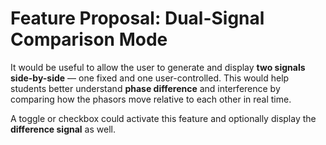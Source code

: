 # Feature Proposal: Dual-Signal Comparison Mode

It would be useful to allow the user to generate and display **two signals side-by-side** — one fixed and one user-controlled. This would help students better understand **phase difference** and interference by comparing how the phasors move relative to each other in real time.

A toggle or checkbox could activate this feature and optionally display the **difference signal** as well.
